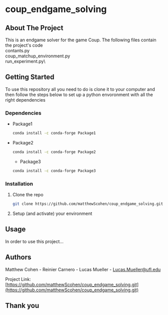 # coup_endgame_solving
## About The Project

This is an endgame solver for the game Coup. The following files contain the project's code\
contants.py\
coup_matchup_environment.py\
run_experiment.py\

## Getting Started

To use this repository all you need to do is clone it to your computer and then follow the steps below to set up a python envoronment with all the right dependencies

### Dependencies

* Package1
  ```sh
  conda install -c conda-forge Package1
  ```
* Package2
  ```sh
  conda install -c conda-forge Package2
  ```
  * Package3
  ```sh
  conda install -c conda-forge Package3
  ```

### Installation

1. Clone the repo
   ```sh
   git clone https://github.com/matthewScohen/coup_endgame_solving.git
   ```
2. Setup (and activate) your environment

## Usage

In order to use this project...

## Authors

Matthew Cohen  - 
Reinier Carnero  - 
Lucas Mueller  - Lucas.Mueller@ufl.edu

Project Link: [https://github.com/matthewScohen/coup_endgame_solving.git](https://github.com/matthewScohen/coup_endgame_solving.git)

## Thank you
